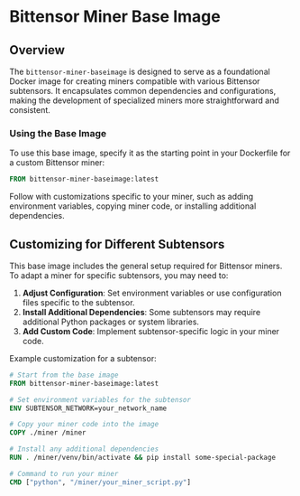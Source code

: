 # Bittensor Miner Base Image

## Overview

The `bittensor-miner-baseimage` is designed to serve as a foundational Docker image for creating miners compatible with various Bittensor subtensors. It encapsulates common dependencies and configurations, making the development of specialized miners more straightforward and consistent.

### Using the Base Image

To use this base image, specify it as the starting point in your Dockerfile for a custom Bittensor miner:

```Dockerfile
FROM bittensor-miner-baseimage:latest
```

Follow with customizations specific to your miner, such as adding environment variables, copying miner code, or installing additional dependencies.

## Customizing for Different Subtensors

This base image includes the general setup required for Bittensor miners. To adapt a miner for specific subtensors, you may need to:

1. **Adjust Configuration**: Set environment variables or use configuration files specific to the subtensor.
2. **Install Additional Dependencies**: Some subtensors may require additional Python packages or system libraries.
3. **Add Custom Code**: Implement subtensor-specific logic in your miner code.

Example customization for a subtensor:

```Dockerfile
# Start from the base image
FROM bittensor-miner-baseimage:latest

# Set environment variables for the subtensor
ENV SUBTENSOR_NETWORK=your_network_name

# Copy your miner code into the image
COPY ./miner /miner

# Install any additional dependencies
RUN . /miner/venv/bin/activate && pip install some-special-package

# Command to run your miner
CMD ["python", "/miner/your_miner_script.py"]
```